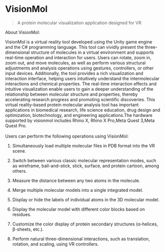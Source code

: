 # VisionMol

> A protein molecular visualization application designed for VR

About VisionMol:

VisionMol is a virtual reality tool developed using the Unity game engine and the C# programming language. This tool can vividly present the three-dimensional structure of molecules in a virtual environment and supports real-time operation and interaction for users. Users can rotate, zoom in, zoom out, and move molecules, as well as perform various structural adjustments and analysis operations using gestures, controllers, or other input devices. Additionally, the tool provides a rich visualization and interaction interface, helping users intuitively understand the intermolecular interactions and chemical properties. The real-time interaction effects and intuitive visualization enable users to gain a deeper understanding of the relationship between molecular structure and properties, thereby accelerating research progress and promoting scientific discoveries. This virtual reality-based protein molecular analysis tool has important applications in biomedical research, life science education, drug design and optimization, biotechnology, and engineering applications.The hardware supported by visionmol includes Rhino X, Rhino X Pro,Meta Quest 3,Meta Quest Pro.
<br><br>
Users can perform the following operations using VisionMol:
1. Simultaneously load multiple molecular files in PDB format into the VR scene.  

2. Switch between various classic molecular representation modes, such as wireframe, ball-and-stick, stick, surface, and protein cartoon, among others.  

3. Measure the distance between any two atoms in the molecule.  

4. Merge multiple molecular models into a single integrated model.  

5. Display or hide the labels of individual atoms in the 3D molecular model.  

6. Display the molecular model with different color blocks based on residues.  

7. Customize the color display of protein secondary structures (α-helices, β-sheets, etc.). 
 
8. Perform natural three-dimensional interactions, such as translation, rotation, and scaling, using VR controllers.  
